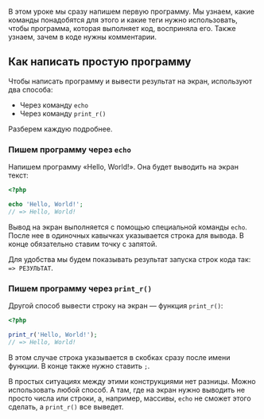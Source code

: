 В этом уроке мы сразу напишем первую программу. Мы узнаем, какие команды понадобятся для этого и какие теги нужно использовать, чтобы программа, которая выполняет код, восприняла его. Также узнаем, зачем в коде нужны комментарии.

## Как написать простую программу

Чтобы написать программу и вывести результат на экран, используют два способа:

* Через команду `echo`
* Через команду `print_r()`

Разберем каждую подробнее.

### Пишем программу через `echo`

Напишем программу «Hello, World!». Она будет выводить на экран текст:

```php
<?php

echo 'Hello, World!';
// => Hello, World!
```


Вывод на экран выполняется с помощью специальной команды `echo`. После нее в одиночных кавычках указывается строка для вывода. В конце обязательно ставим точку с запятой.

Для удобства мы будем показывать результат запуска строк кода так: `=> РЕЗУЛЬТАТ`.

### Пишем программу через `print_r()`

Другой способ вывести строку на экран — функция `print_r()`:

```php
<?php

print_r('Hello, World!');
// => Hello, World!
```


В этом случае строка указывается в скобках сразу после имени функции. В конце также нужно ставить `;`.

В простых ситуациях между этими конструкциями нет разницы. Можно использовать любой способ. А там, где на экран нужно выводить не просто числа или строки, а, например, массивы, `echo` не сможет этого сделать, а `print_r()` все выведет.
